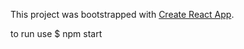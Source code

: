 This project was bootstrapped with [Create React App](https://github.com/facebookincubator/create-react-app).

to run use   $ npm start

